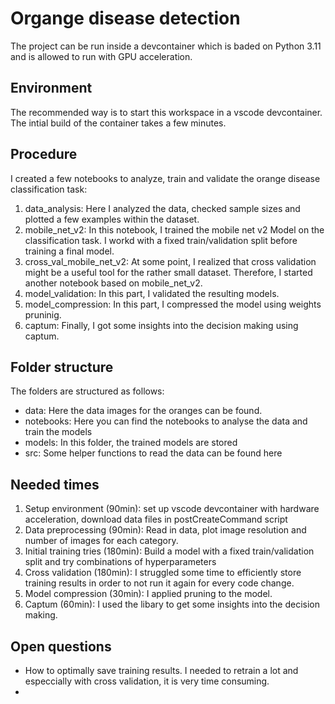 # Organge disease detection

The project can be run inside a devcontainer which is baded on Python 3.11 and is allowed to run with GPU acceleration.

## Environment

The recommended way is to start this workspace in a vscode devcontainer. The intial build of the container takes a few minutes. 

## Procedure

I created a few notebooks to analyze, train and validate the orange disease classification task:

1. data_analysis: Here I analyzed the data, checked sample sizes and plotted a few examples within the dataset.
2. mobile_net_v2: In this notebook, I trained the mobile net v2 Model on the classification task. I workd with a fixed train/validation split before training a final model.
3. cross_val_mobile_net_v2: At some point, I realized that cross validation might be a useful tool for the rather small dataset. Therefore, I started another notebook based on mobile_net_v2. 
4. model_validation: In this part, I validated the resulting models.
5. model_compression: In this part, I compressed the model using weights pruninig. 
5. captum: Finally, I got some insights into the decision making using captum. 

## Folder structure

The folders are structured as follows:

- data: Here the data images for the oranges can be found.
- notebooks: Here you can find the notebooks to analyse the data and train the models
- models: In this folder, the trained models are stored
- src: Some helper functions to read the data can be found here


## Needed times

1. Setup environment (90min): set up vscode devcontainer with hardware acceleration, download data files in postCreateCommand script
2. Data preprocessing (90min): Read in data, plot image resolution and number of images for each category.  
3. Initial training tries (180min): Build a model with a fixed train/validation split and try combinations of hyperparameters 
4. Cross validation (180min): I struggled some time to efficiently store training results in order to not run it again for every code change. 
5. Model compression (30min): I applied pruning to the model.  
6. Captum (60min): I used the libary to get some insights into the decision making.

## Open questions

- How to optimally save training results. I needed to retrain a lot and especcially with cross validation, it is very time consuming.
- 